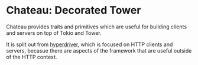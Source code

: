 # Chateau: Decorated Tower

Chateau provides traits and primitives which are useful for building clients and servers on top of Tokio and Tower.

It is split out from [hyperdriver][], which is focused on HTTP clients and servers, becasue there are aspects of
the framework that are useful outside of the HTTP context.

[hyperdriver]: https://docs.rs/hyperdriver

